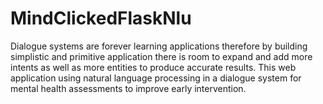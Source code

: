 # MindClickedFlaskNlu
Dialogue systems are forever learning applications therefore by building  simplistic and primitive application there is room to expand and add more intents as well as more entities to produce accurate results. This web application using natural language processing in a dialogue system for mental health assessments to improve early intervention.
